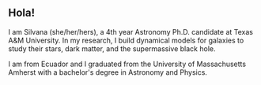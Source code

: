 ## Hola!

I am Silvana (she/her/hers), a 4th year Astronomy Ph.D. candidate at Texas A&M University. 
In my research, I build dynamical models for galaxies to study their stars, dark matter, and 
the supermassive black hole. 

I am from Ecuador and I graduated from the University of Massachusetts Amherst with a 
bachelor's degree in Astronomy and Physics. 
